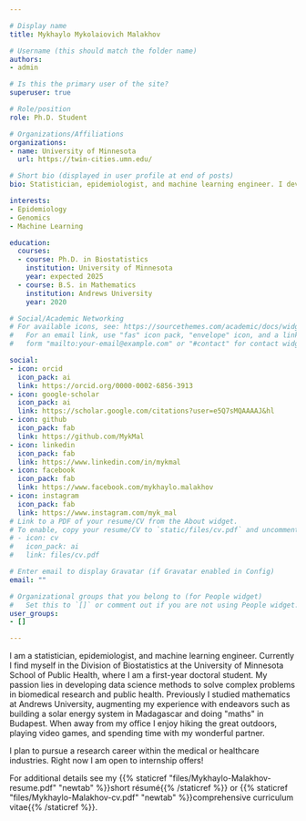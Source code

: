 ```yaml
---

# Display name
title: Mykhaylo Mykolaiovich Malakhov

# Username (this should match the folder name)
authors:
- admin

# Is this the primary user of the site?
superuser: true

# Role/position
role: Ph.D. Student

# Organizations/Affiliations
organizations:
- name: University of Minnesota
  url: https://twin-cities.umn.edu/

# Short bio (displayed in user profile at end of posts)
bio: Statistician, epidemiologist, and machine learning engineer. I develop data science methods to solve complex problems in biomedical research and public health.

interests:
- Epidemiology
- Genomics
- Machine Learning

education:
  courses:
  - course: Ph.D. in Biostatistics
    institution: University of Minnesota
    year: expected 2025
  - course: B.S. in Mathematics
    institution: Andrews University
    year: 2020

# Social/Academic Networking
# For available icons, see: https://sourcethemes.com/academic/docs/widgets/#icons
#   For an email link, use "fas" icon pack, "envelope" icon, and a link in the
#   form "mailto:your-email@example.com" or "#contact" for contact widget.

social:
- icon: orcid
  icon_pack: ai
  link: https://orcid.org/0000-0002-6856-3913
- icon: google-scholar
  icon_pack: ai
  link: https://scholar.google.com/citations?user=e5Q7sMQAAAAJ&hl
- icon: github
  icon_pack: fab
  link: https://github.com/MykMal
- icon: linkedin
  icon_pack: fab
  link: https://www.linkedin.com/in/mykmal
- icon: facebook
  icon_pack: fab
  link: https://www.facebook.com/mykhaylo.malakhov
- icon: instagram
  icon_pack: fab
  link: https://www.instagram.com/myk_mal
# Link to a PDF of your resume/CV from the About widget.
# To enable, copy your resume/CV to `static/files/cv.pdf` and uncomment the lines below.  
# - icon: cv
#   icon_pack: ai
#   link: files/cv.pdf

# Enter email to display Gravatar (if Gravatar enabled in Config)
email: ""

# Organizational groups that you belong to (for People widget)
#   Set this to `[]` or comment out if you are not using People widget.  
user_groups:
- []

---
```


I am a statistician, epidemiologist, and machine learning engineer. Currently I find myself in the Division of Biostatistics at the University of Minnesota School of Public Health, where I am a first-year doctoral student. My passion lies in developing data science methods to solve complex problems in biomedical research and public health. Previously I studied mathematics at Andrews University, augmenting my experience with endeavors such as building a solar energy system in Madagascar and doing "maths" in Budapest. When away from my office I enjoy hiking the great outdoors, playing video games, and spending time with my wonderful partner.

I plan to pursue a research career within the medical or healthcare industries. Right now I am open to internship offers!

For additional details see my {{% staticref "files/Mykhaylo-Malakhov-resume.pdf" "newtab" %}}short résumé{{% /staticref %}} or {{% staticref "files/Mykhaylo-Malakhov-cv.pdf" "newtab" %}}comprehensive curriculum vitae{{% /staticref %}}.
